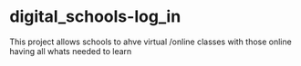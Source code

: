 # digital_schools-log_in
This project allows schools to ahve virtual /online classes with those 
online having all whats needed to learn 
